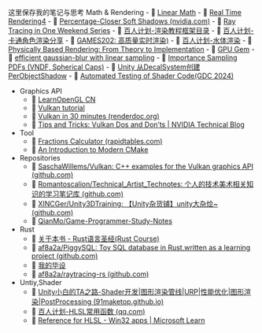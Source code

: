 这里保存我的笔记与思考
Math & Rendering
	- 📖 [Linear Math](https://github.com/kenjihiranabe/The-Art-of-Linear-Algebra/blob/main/README-zh-CN.md)
	- 📖 [Real Time Rendering4](https://github.com/Morakito/Real-Time-Rendering-4th-CN?tab=readme-ov-file)
	- 📖 [Percentage-Closer Soft Shadows (nvidia.com)](https://developer.download.nvidia.com/shaderlibrary/docs/shadow_PCSS.pdf)
	- 🔗 [Ray Tracing in One Weekend Series](https://raytracing.github.io/)
	- 🔗 [百人计划-渲染教程框架目录](https://docs.qq.com/doc/DUFdKZE1oVFd3ZlBs)
	- 🔗 [百人计划-卡通角色渲染分享](https://docs.qq.com/slide/DUUFvRUxkSUN0Wm5P?u=38b88cc393ca40e581ff6754fbee0ea8)
	- 📖 [GAMES202: 高质量实时渲染)](https://sites.cs.ucsb.edu/~lingqi/teaching/games202.html)
	- 🔗 [百人计划-水体渲染](https://docs.qq.com/slide/DUWZaempMenVLbFph?u=595fa66de7d741d98dc3f0e42c829477)
	- 📖 [Physically Based Rendering: From Theory to Implementation](https://pbr-book.org/4ed/contents)
	- 📖 [GPU Gem](https://developer.nvidia.com/gpugems/gpugems/contributors)
	- 🔗 [efficient gaussian-blur with linear sampling](https://www.rastergrid.com/blog/2010/09/efficient-gaussian-blur-with-linear-sampling/)
	- 🔗 [‌​​​​‬​‍​‬​​​‍​​‍‍‌​‍‬⁠​‬​​​⁠‌​‍​​​﻿﻿‍‍‬​﻿‍‬‌​‌​‍‬Importance Sampling PDFs (VNDF, Spherical Caps)](https://miusjun13qu.feishu.cn/docx/PerwdWePRoeDxaxz5k0cpHpVnWb)
	- 🔗 [Unity 从DecalSystem创建PerObjectShadow](https://zhuanlan.zhihu.com/p/666545782)
	- 🎥 [Automated Testing of Shader Code(GDC 2024)](https://www.youtube.com/watch?v=X673tOi8pU8)
- Graphics API
	- 🔗 [LearnOpenGL CN](https://learnopengl-cn.github.io/)
	- 🔗 [Vulkan tutorial](https://vulkan-tutorial.com/)
	- 🔗 [Vulkan in 30 minutes (renderdoc.org)](https://renderdoc.org/vulkan-in-30-minutes.html)
	- 🔗 [Tips and Tricks: Vulkan Dos and Don’ts | NVIDIA Technical Blog](https://developer.nvidia.com/blog/vulkan-dos-donts/) 
- Tool
	- 🔗 [Fractions Calculator (rapidtables.com)](https://www.rapidtables.com/calc/math/fractions-calculator.html)
	- 🔗 [An Introduction to Modern CMake](https://cliutils.gitlab.io/modern-cmake/README.html)
- Repositories
	- 🔗 [SaschaWillems/Vulkan: C++ examples for the Vulkan graphics API (github.com)](https://github.com/SaschaWillems/Vulkan)
	- 🔗 [Romantoscalion/Technical_Artist_Technotes: 个人的技术美术相关知识的学习笔记库 (github.com)](https://github.com/Romantoscalion/Technical_Artist_Technotes)
	- 🔗 [XINCGer/Unity3DTraining: 【Unity杂货铺】unity大杂烩~ (github.com)](https://github.com/XINCGer/Unity3DTraining)
	- 🔗 [QianMo/Game-Programmer-Study-Notes](https://github.com/QianMo/Game-Programmer-Study-Notes)
- Rust
	- 🔗 [关于本书 - Rust语言圣经(Rust Course)](https://course.rs/about-book.html)
	- 🔗 [af8a2a/PiggySQL: Toy SQL database in Rust,written as a learning project (github.com)](https://github.com/af8a2a/PiggySQL)
	- 🔗 [我的毕设](/我的毕设与Rust.md)
	- 🔗 [af8a2a/raytracing-rs (github.com)](https://github.com/af8a2a/raytracing-rs)
- Untiy,Shader
	- 🔗 [Unity小白的TA之路-Shader开发|图形渲染管线|URP|性能优化|图形渲染|PostProcessing (91maketop.github.io)](https://91maketop.github.io/ta/#/README)
	- 🔗 [百人计划-HLSL常用函数 (qq.com)](https://docs.qq.com/slide/DUVdsTFBJUnpsUGVV)
	- 🔗 [Reference for HLSL - Win32 apps | Microsoft Learn](https://learn.microsoft.com/en-us/windows/win32/direct3dhlsl/dx-graphics-hlsl-reference)
